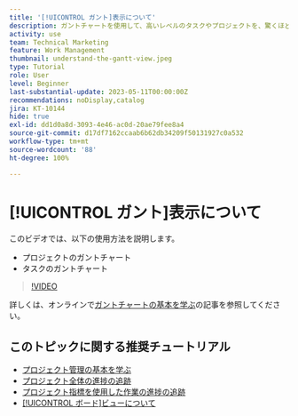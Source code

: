 ```yaml
---
title: '[!UICONTROL ガント]表示について'
description: ガントチャートを使用して、高いレベルのタスクやプロジェクトを、驚くほど詳細に表示する方法を説明します。
activity: use
team: Technical Marketing
feature: Work Management
thumbnail: understand-the-gantt-view.jpeg
type: Tutorial
role: User
level: Beginner
last-substantial-update: 2023-05-11T00:00:00Z
recommendations: noDisplay,catalog
jira: KT-10144
hide: true
exl-id: dd1d0a8d-3093-4e46-ac0d-20ae79fee8a4
source-git-commit: d17df7162ccaab6b62db34209f50131927c0a532
workflow-type: tm+mt
source-wordcount: '88'
ht-degree: 100%

---
```


# [!UICONTROL ガント]表示について

このビデオでは、以下の使用方法を説明します。

* プロジェクトのガントチャート
* タスクのガントチャート

>[!VIDEO](https://video.tv.adobe.com/v/3419304/?quality=12&learn=on&enablevpops)

詳しくは、オンラインで[ガントチャートの基本を学ぶ](https://experienceleague.adobe.com/docs/workfront/using/manage-work/the-gantt-chart/gantt-chart-overview/get-started-with-gantt.html?lang=)の記事を参照してください。

## このトピックに関する推奨チュートリアル

* [プロジェクト管理の基本を学ぶ](/help/manage-work/projects/getting-started-manage-a-project.md)
* [プロジェクト全体の進捗の追跡](/help/manage-work/projects/track-overall-project-progress.md)
* [プロジェクト指標を使用した作業の進捗の追跡](/help/manage-work/projects/track-work-progress-with-project-metrics.md)
* [[!UICONTROL ボード]ビューについて](/help/manage-work/projects/understand-the-board-view.md)

